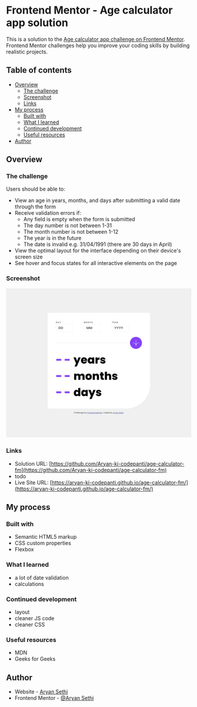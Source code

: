 # Frontend Mentor - Age calculator app solution

This is a solution to the [Age calculator app challenge on Frontend Mentor](https://www.frontendmentor.io/challenges/age-calculator-app-dF9DFFpj-Q). Frontend Mentor challenges help you improve your coding skills by building realistic projects.

## Table of contents

-   [Overview](#overview)
    -   [The challenge](#the-challenge)
    -   [Screenshot](#screenshot)
    -   [Links](#links)
-   [My process](#my-process)
    -   [Built with](#built-with)
    -   [What I learned](#what-i-learned)
    -   [Continued development](#continued-development)
    -   [Useful resources](#useful-resources)
-   [Author](#author)

## Overview

### The challenge

Users should be able to:

-   View an age in years, months, and days after submitting a valid date through the form
-   Receive validation errors if:
    -   Any field is empty when the form is submitted
    -   The day number is not between 1-31
    -   The month number is not between 1-12
    -   The year is in the future
    -   The date is invalid e.g. 31/04/1991 (there are 30 days in April)
-   View the optimal layout for the interface depending on their device's screen size
-   See hover and focus states for all interactive elements on the page

### Screenshot

![](./assets/ss/desktop.PNG)

### Links

-   Solution URL: [https://github.com/Aryan-ki-codepanti/age-calculator-fm](https://github.com/Aryan-ki-codepanti/age-calculator-fm)
-   todo
-   Live Site URL: [https://aryan-ki-codepanti.github.io/age-calculator-fm/](https://aryan-ki-codepanti.github.io/age-calculator-fm/)

## My process

### Built with

-   Semantic HTML5 markup
-   CSS custom properties
-   Flexbox

### What I learned

-   a lot of date validation
-   calculations

### Continued development

-   layout
-   cleaner JS code
-   cleaner CSS

### Useful resources

-   MDN
-   Geeks for Geeks

## Author

-   Website - [Aryan Sethi](https://github.com/Aryan-ki-codepanti)
-   Frontend Mentor - [@Aryan Sethi](https://www.frontendmentor.io/profile/Aryan-ki-codepanti)
